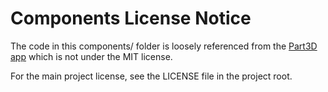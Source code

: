 # Components License Notice

The code in this components/ folder is loosely referenced from the [Part3D app](https://part3d.app) which is not under the MIT license.

For the main project license, see the LICENSE file in the project root.

